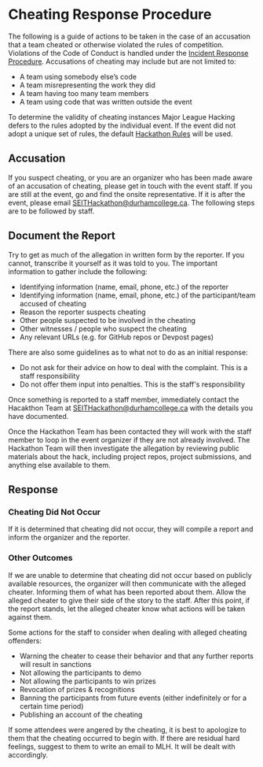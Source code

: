 # Cheating Response Procedure

The following is a guide of actions to be taken in the case of an accusation that a team cheated or otherwise violated the rules of competition. Violations of the Code of Conduct is handled under the [Incident Response Procedure](https://github.com/MLH/policies/blob/master/incident-response.md).
Accusations of cheating may include but are not limited to:

- A team using somebody else’s code
- A team misrepresenting the work they did
- A team having too many team members
- A team using code that was written outside the event

To determine the validity of cheating instances Major League Hacking defers to the rules adopted by the individual event. If the event did not adopt a unique set of rules, the default [Hackathon Rules](https://github.com/ProfAndrewMayne/hackathon-rules/blob/master/Rules.md) will be used.

## Accusation

If you suspect cheating, or you are an organizer who has been made aware of an accusation of cheating, please get in touch with the event staff. If you are still at the event, go and find the onsite representative. If it is after the event, please email  SEITHackathon@durhamcollege.ca. The following steps are to be followed by staff.

## Document the Report

Try to get as much of the allegation in written form by the reporter. If you cannot, transcribe it yourself as it was told to you. The important information to gather include the following:

- Identifying information (name, email, phone, etc.) of the reporter
- Identifying information (name, email, phone, etc.) of the participant/team accused of cheating
- Reason the reporter suspects cheating
- Other people suspected to be involved in the cheating
- Other witnesses / people who suspect the cheating
- Any relevant URLs (e.g. for GitHub repos or Devpost pages)

There are also some guidelines as to what not to do as an initial response:

- Do not ask for their advice on how to deal with the complaint. This is a staff responsibility
- Do not offer them input into penalties. This is the staff's responsibility

Once something is reported to a staff member, immediately contact the Hacakthon Team at SEITHackathon@durhamcollege.ca with the details you have documented.

Once the Hackathon Team has been contacted they will work with the staff member to loop in the event organizer if they are not already involved.
The Hackathon Team will then investigate the allegation by reviewing public materials about the hack, including project repos, project submissions, and anything else available to them. 

## Response

### Cheating Did Not Occur

If it is determined that cheating did not occur, they will compile a report and inform the organizer and the reporter.

### Other Outcomes

If we are unable to determine that cheating did not occur based on publicly available resources, the organizer will then communicate with the alleged cheater. Informing them of what has been reported about them.
Allow the alleged cheater to give their side of the story to the staff. After this point, if the report stands, let the alleged cheater know what actions will be taken against them.

Some actions for the staff to consider when dealing with alleged cheating offenders:

- Warning the cheater to cease their behavior and that any further reports will result in sanctions
- Not allowing the participants to demo
- Not allowing the participants to win prizes
- Revocation of prizes & recognitions
- Banning the participants from future events (either indefinitely or for a certain time period)
- Publishing an account of the cheating



If some attendees were angered by the cheating, it is best to apologize to them that the cheating occurred to begin with. If there are residual hard feelings, suggest to them to write an email to MLH. It will be dealt with accordingly.
